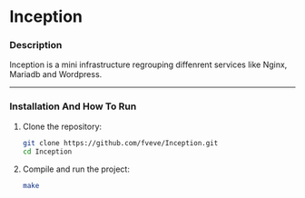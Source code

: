 # **Inception**

### **Description**  
Inception is a mini infrastructure regrouping diffenrent services like Nginx, Mariadb and Wordpress.

---

### **Installation And How To Run**  

1. Clone the repository:
   ```bash
   git clone https://github.com/fveve/Inception.git
   cd Inception

2. Compile and run the project:
   ```bash
   make
